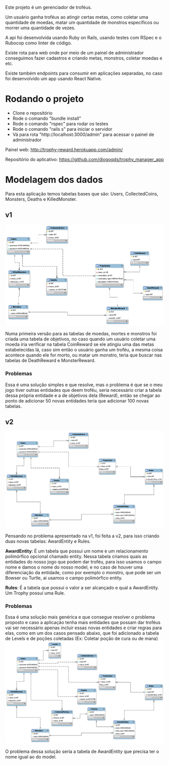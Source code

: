 Este projeto é um gerenciador de troféus.

Um usuário ganha troféus ao atingir certas metas, como coletar uma quantidade de moedas,
matar um quantidade de monstros específicos ou morrer uma quantidade de vezes.

A api foi desenvolvida usando Ruby on Rails, usando testes com RSpec e o Rubocop como linter de código.

Existe rota para web onde por meio de um painel de administrador conseguimos fazer cadastros e criando metas, monstros, coletar moedas e etc.

Existe também endpoints para consumir em aplicações separadas, no caso foi desenvolvido um app usando React Native.

# Rodando o projeto
- Clone o repositório
- Rode o comando "bundle install"
- Rode o comando "rspec" para rodar os testes
- Rode o comando "rails s" para iniciar o servidor
- Vá para rota "http://localhost:3000/admin" para acessar o painel de administrador

Painel web: http://trophy-reward.herokuapp.com/admin/

Repositório do aplicativo: https://github.com/diogoqds/trophy_manager_app

# Modelagem dos dados

Para esta aplicação temos tabelas bases que são: Users, CollectedCoins, Monsters, Deaths e KilledMonster.

## v1
![bd-v1](bd-v1.png)


Numa primeira versão para as tabelas de moedas, mortes e monstros foi criada uma tabela de objetivos, no caso quando um usuário coletar uma moeda iria verificar na tabela CoinReward se ele atingiu uma das metas estabelecidas lá, caso sim então o usuário ganha um troféu, a mesma coisa acontece quando ele for morto, ou matar um monstro, teria que buscar nas tabelas de DeathReward e MonsterReward.

### **Problemas**
Essa é uma solução simples e que resolve, mas o problema é que se o meu jogo tiver outras entidades que deem troféu, seria necessário criar a tabela dessa própria entidade e a de objetivos dela (Reward), então se chegar ao ponto de adicionar 50 novas entidades teria que adicionar 100 novas tabelas.

## v2
![bd-v2](bd-v2.png)

Pensando no problema apresentado na v1, foi feita a v2, para isso criando duas novas tabelas: AwardEntity e Rules.

**AwardEntity**: É um tabela que possui um nome e um relacionamento polimórfico opcional chamado entity. 
Nessa tabela criamos quais as entidades do nosso jogo que podem dar troféu, para isso usamos o campo nome e damos o nome do nosso model, e no caso de houver uma diferenciação da entidade, como por exemplo o monstro, que pode ser um Bowser ou Turtle, ai usamos o campo polimórfico entity.

**Rules**: É a tabela que possui o valor a ser alcançado e qual a AwardEntity.
Um Trophy possui uma Rule.

### **Problemas**
Essa é uma solução mais genérica e que consegue resolver o problema proposto e caso a aplicação tenha mais entidades que possam dar troféus vai ser necessário apenas incluir essas novas entidades e criar regras para elas, como em um dos casos pensado abaixo, que foi adicionado a tabela de Levels e de poções coletadas (Ex: Coletar poção de cura ou de mana)
![bd-v3](bd-v3.png)

O problema dessa solução seria a tabela de AwardEntity que precisa ter o nome igual ao do model.